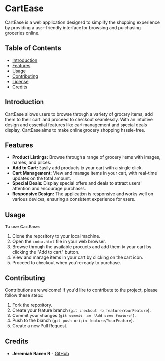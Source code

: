 # CartEase

CartEase is a web application designed to simplify the shopping experience by providing a user-friendly interface for browsing and purchasing groceries online.

## Table of Contents

- [Introduction](#introduction)
- [Features](#features)
- [Usage](#usage)
- [Contributing](#contributing)
- [License](#license)
- [Credits](#credits)

## Introduction

CartEase allows users to browse through a variety of grocery items, add them to their cart, and proceed to checkout seamlessly. With an intuitive design and essential features like cart management and special deals display, CartEase aims to make online grocery shopping hassle-free.

## Features

- **Product Listings:** Browse through a range of grocery items with images, names, and prices.
- **Add to Cart:** Easily add products to your cart with a single click.
- **Cart Management:** View and manage items in your cart, with real-time updates on the total amount.
- **Special Deals:** Display special offers and deals to attract users' attention and encourage purchases.
- **Responsive Design:** The application is responsive and works well on various devices, ensuring a consistent experience for users.

## Usage

To use CartEase:

1. Clone the repository to your local machine.
2. Open the `index.html` file in your web browser.
3. Browse through the available products and add them to your cart by clicking the "Add to cart" button.
4. View and manage items in your cart by clicking on the cart icon.
5. Proceed to checkout when you're ready to purchase.

## Contributing

Contributions are welcome! If you'd like to contribute to the project, please follow these steps:

1. Fork the repository.
2. Create your feature branch (`git checkout -b feature/YourFeature`).
3. Commit your changes (`git commit -am 'Add some feature'`).
4. Push to the branch (`git push origin feature/YourFeature`).
5. Create a new Pull Request.


## Credits

- **Jeremiah Ranen R** - [GitHub](https://github.com/JeremiahRanen7)

